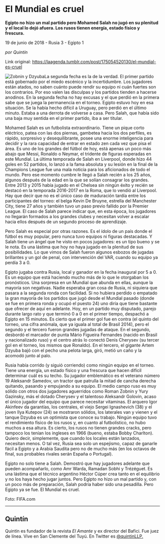 # El Mundial es cruel

**Egipto no hizo un mal partido pero Mohamed Salah no jugó en su plenitud y el local lo dejó afuera. Los rusos tienen energía, estado físico y frescura.**

19 de junio de 2018 - Rusia 3 - Egipto 1

_por Quintín_

Link original: https://laagenda.tumblr.com/post/175054520130/el-mundial-es-cruel

![Zobnin y Dzyuba](https://64.media.tumblr.com/7e010cceaa0e9d116c1d2106753e0c3a/tumblr_inline_palc1s6IsU1t6q87u_500.jpg)La segunda fecha es la de la verdad. El primer partido está gobernado por el miedo escénico y la incertidumbre. Los jugadores están atados, no saben cuánto puede rendir su equipo ni cuán fuertes son los contrarios. Por eso valen las disculpas y los partidos tienden a hacerse anodinos. En la segunda fecha no hay excusas y el que perdió en la primera sabe que se juega la permanencia en el torneo. Egipto estuvo hoy en esa situación. Se la había hecho difícil a Uruguay, pero perdió en el último minuto. Estaba a una derrota de volverse a casa. Pero Salah, que había sido una baja muy sentida en el primer partido, iba a ser titular.

Mohamed Salah es un futbolista extraordinario. Tiene un pique corto eléctrico, patea con las dos piernas, gambetea hacia los dos perfiles, es rápido, sorpresivo y desequilibrante, posee una enorme inteligencia para decidir y la rara capacidad de entrar en estado zen cada vez que pisa el área. Es uno de los grandes del fútbol de hoy, está apenas un poco más abajo que Messi, Ronaldo o Neymar, el tridente de figuras esperadas en este Mundial. La última temporada de Salah en Liverpool, donde hizo 44 goles en 52 partidos, lo lanzó a la fama absoluta y su lesión en la final de la Champions League fue una mala noticia para los aficionados de todo el mundo. Pero ese momento cumbre le llegó a Salah recién a los 25 años, algunos después de la edad en la que se solían consagrar los grandes. Entre 2013 y 2015 había jugado en el Chelsea sin ningún éxito y recién se destacó en la temporada 2016-2017 en la Roma, que lo vendió al Liverpool. Hay que decir que no es el único caso de maduración tardía entre los participantes del torneo: el belga Kevin De Bruyne, estrella del Manchester City, tiene 27 años y también tuvo un paso previo fallido por la Premier League. El caso de Salah parece indicar que, en esta época, los jugadores no llegarán formados a los grandes clubes y necesitan volver a escalar hacia ellos después de un segundo proceso de aprendizaje. 

Pero Salah es especial por otras razones. Es el ídolo de un país donde el fútbol es muy popular, pero nunca tuvo equipos ni figuras destacadas. Y Salah tiene un ángel que he visto en pocos jugadores: es un tipo bueno y se le nota. Es una lástima que hoy no haya jugado en la plenitud de sus posibilidades. Lo que vimos de Salah fueron algunos esbozos de jugadas brillantes y un gol de penal, con intervención del VAR, cuando su equipo ya perdía 3 a 0. 

Egipto jugaba contra Rusia, local y ganador en la fecha inaugural por 5 a 0. Es un equipo que está haciendo mucho más de lo que le otorgaban los pronósticos. Una sorpresa en un Mundial que abunda en ellas, aunque la mayoría son negativas. Nadie esperaba gran cosa de Rusia, ni siquiera que pasara a la segunda ronda con facilidad. Si no hubiera perdido o empatado la gran mayoría de los partidos que jugó desde el Mundial pasado (donde se fue en primera ronda y ocupó el puesto 24) uno diría que tiene bastante que ofrecer de aquí en adelante. Hoy, en un partido muy disputado, parejo durante largo rato y que terminó 0 a 0 en el primer tiempo, despachó a Egipto en 15 minutos. Es cierto que el primer gol fue en contra (el quinto del torneo, una cifra anómala, que ya iguala al total de Brasil 2014), pero el segundo y el tercero fueron grandes jugadas de ataque. En el segundo, desbordó el marcador de punta Mário Figueira Fernandes (nacido en Brasil y nacionalizado ruso) y el centro atrás lo conectó Denis Cherysev (su tercer gol en el torneo, los mismos que Ronaldo). En el tercero, el gigante Artem Dzyuba bajó con el pecho una pelota larga, giró, metió un caño y la acomodó junto al palo.

Rusia había corrido (y siguió corriendo) como ningún equipo en el torneo. Tiene una energía, un estado físico y una frescura que hacen difícil determinar cuál es su techo. Su jugador emblemático es el veterano número 19 Aleksandr Samedov, un tractor que patrulla la mitad de cancha derecha quitando, pasando y empujando a su equipo. El medio campo ruso es muy sólido con otros dos jugadores aguerridos como Roman Zobnin y Yury Gazinsky, más el dotado Cherysev y el talentoso Aleksandr Golovin, acaso el único jugador del equipo que parece necesitar vitaminas. El arquero Igor Akinfeev da garantías, los centrales, el viejo Sergei Ignashevich (38) y el joven Ilya Kutepov (24) se mostraron sólidos, los laterales van y vienen y el tanque Dzyuba es un optimista que conoce su trabajo. Ningún equipo tuvo el rendimiento físico de los rusos y, en cuanto al futbolístico, no hubo muchos a esa altura. Es cierto, los rusos no tienen grandes cracks, pero tampoco los tenían los ingleses en 1966 (bueno, estaba Bobby Charlton). Quiero decir, simplemente, que cuando los locales están lanzados, necesitan menos. O tal vez, Rusia sea solo un espejismo, capaz de ganarle fácil a Egipto y a Arabia Saudita pero no de mucho más (en los octavos de final, sus probables rivales serán España o Portugal).

Egipto no solo tiene a Salah. Demostró que hay jugadores adelante que pueden acompañarlo, como Amr Warda, Ramadan Sobhi y Trézéguet. Es una lástima que el técnico argentino Héctor Cúper crea tanto en el equilibrio y no los haya hecho jugar juntos. Pero Egipto no hizo un mal partido y, con un poco más de preparación, Salah podría haber sido una pesadilla. Pero Egipto ya se fue. El Mundial es cruel. 

  


Foto: FIFA.com

  




---

 Quintín
--------

 Quintín es fundador de la revista *El Amante* y ex director del Bafici. Fue juez de línea. Vive en San Clemente del Tuyú. En Twitter es [@quintinLLP.](https://twitter.com/quintinLLP) 

